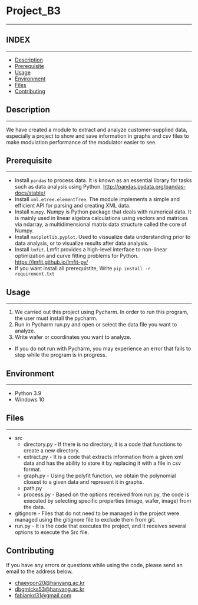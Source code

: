 # Project_B3
***
## INDEX
***
- [Description](#description)
- [Prerequisite](#prerequisite)
- [Usage](#usage)
- [Environment](#environment)
- [Files](#files)
- [Contributing](#contributing)




## Description
***
We have created a module to extract and analyze customer-supplied data, especially a project to show and save information in graphs and csv files to make modulation performance of the modulator easier to see.


## Prerequisite
***
* Install `pandas` to process data. It is known as an essential library for tasks such as data analysis using Python. <http://pandas.pydata.org/pandas-docs/stable/>
* Install `xml.etree.elementTree`. The module implements a simple and efficient API for parsing and creating XML data.
* Install `numpy`. Numpy is Python package that deals with numerical data. It is mainly used in linear algebra calculations using vectors and matrices via ndarray, a multidimensional matrix data structure called the core of Numpy.
* Install `matplotlib.pyplot`. Used to vissualize data understanding prior to data analysis, or to visualize results after data analysis.
* Install `lmfit`. Lmfit provides a high-level interface to non-linear optimization and curve fitting problems for Python.
  <https://lmfit.github.io/lmfit-py/>
* If you want install all prerequistite, Write `pip install -r requirement.txt`   


## Usage
***
1. We carried out this project using Pycharm. In order to run this program, the user must install the pycharm.
2. Run in Pycharm run.py and open or select the data file you want to analyze.
3. Write wafer or coordinates you want to analyze.


* If you do not run with Pycharm, you may experience an error that fails to stop while the program is in progress.


## Environment
***
* Python 3.9
* Windows 10


## Files
***
* src
  * directory.py - If there is no directory, it is a code that functions to create a new directory.
  * extract.py - It is a code that extracts information from a given xml data and has the ability to store it by replacing it with a file in csv format.
  * graph.py - Using the polyfit function, we obtain the polynomial closest to a given data and represent it in graphs.
  * path.py 
  * process.py - Based on the options received from run.py, the code is executed by selecting specific properties (image, wafer, image) from the data.
* gitignore   - Files that do not need to be managed in the project were managed using the gitignore file to exclude them from git.
* run.py      - It is the code that executes the project, and it receives several options to execute the Src file.


## Contributing
If you have any errors or questions while using the code, please send an email to the address below.
- <chaeyoon20@hanyang.ac.kr>
- <dbgmlcks53@hanyang.ac.kr>
- <fabiankd31@gmail.com>
